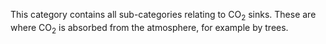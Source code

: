 This category contains all sub-categories relating to CO<sub>2</sub> sinks.
These are where CO<sub>2</sub> is absorbed from the atmosphere, for example by
trees.
